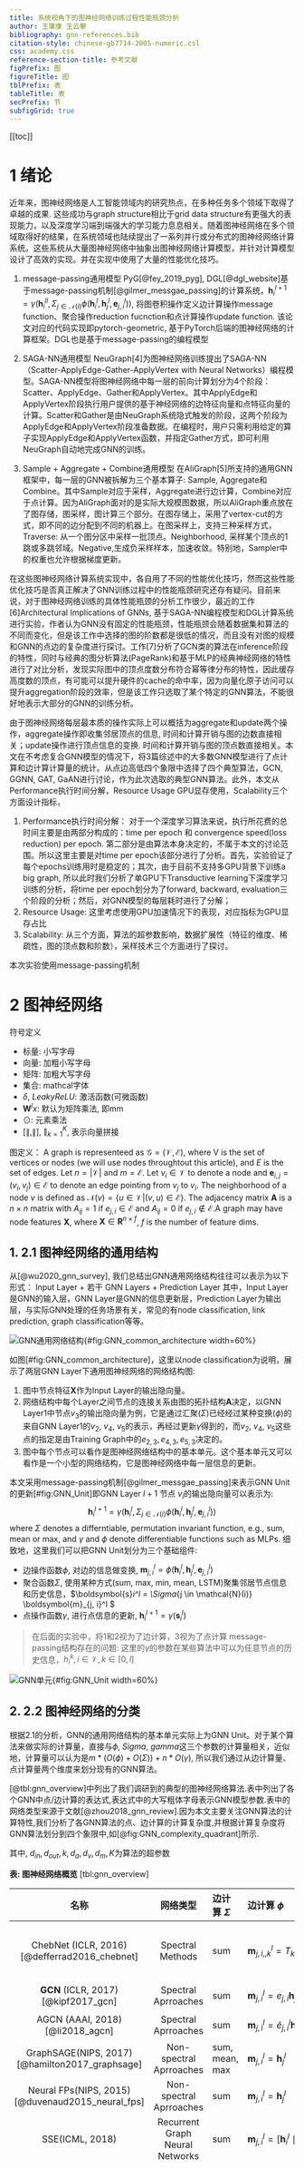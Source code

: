 ```yaml
---
title: 系统视角下的图神经网络训练过程性能瓶颈分析
author: 王肇康 王云攀
bibliography: gnn-references.bib
citation-style: chinese-gb7714-2005-numeric.csl
css: academy.css
reference-section-title: 参考文献
figPrefix: 图
figureTitle: 图
tblPrefix: 表
tableTitle: 表
secPrefix: 节
subfigGrid: true
---
```


[[toc]]

# 1 绪论

近年来，图神经网络是人工智能领域内的研究热点，在多种任务多个领域下取得了卓越的成果. 这些成功与graph structure相比于grid data structure有更强大的表现能力，以及深度学习端到端强大的学习能力息息相关。随着图神经网络在多个领域取得好的结果，在系统领域也陆续提出了一系列并行或分布式的图神经网络计算系统。这些系统从大量图神经网络中抽象出图神经网络计算模型，并针对计算模型设计了高效的实现。并在实现中使用了大量的性能优化技巧。
1. message-passing通用模型
PyG[@fey_2019_pyg], DGL[@dgl_website]基于message-passing机制[@gilmer_messgae_passing]的计算系统，$\boldsymbol{h}_i^{l+1}  = \gamma (\boldsymbol{h}_i^{ll}, \Sigma_{j \in \mathcal{N}(i)} \phi(\boldsymbol{h}_i^l, \boldsymbol{h}_j^l, \boldsymbol{e}_{j, i}^l))$, 将图卷积操作定义边计算操作message function、聚合操作reduction fucnction和点计算操作update function. 该论文对应的代码实现即pytorch-geometric, 基于PyTorch后端的图神经网络的计算框架。DGL也是基于message-passing的编程模型

2. SAGA-NN通用模型
NeuGraph[4]为图神经网络训练提出了SAGA-NN（Scatter-ApplyEdge-Gather-ApplyVertex with Neural Networks）编程模型。SAGA-NN模型将图神经网络中每一层的前向计算划分为4个阶段：Scatter、ApplyEdge、Gather和ApplyVertex。其中ApplyEdge和ApplyVertex阶段执行用户提供的基于神经网络的边特征向量和点特征向量的计算。Scatter和Gather是由NeuGraph系统隐式触发的阶段，这两个阶段为ApplyEdge和ApplyVertex阶段准备数据。在编程时，用户只需利用给定的算子实现ApplyEdge和ApplyVertex函数，并指定Gather方式，即可利用NeuGraph自动地完成GNN的训练。

3. Sample + Aggregate + Combine通用模型
在AliGraph[5]所支持的通用GNN框架中，每一层的GNN被拆解为三个基本算子: Sample, Aggregate和Combine。其中Sample对应于采样，Aggregate进行边计算，Combine对应于点计算。因为AliGraph面对的是实际大规模图数据，所以AliGraph重点放在了图存储，图采样，图计算三个部分。在图存储上，采用了vertex-cut的方式，即不同的边分配到不同的机器上。在图采样上，支持三种采样方式，Traverse: 从一个图分区中采样一批顶点。Neighborhood, 采样某个顶点的1跳或多跳邻域。Negative,生成负采样样本，加速收敛。特别地，Sampler中的权重也允许根据梯度更新。

在这些图神经网络计算系统实现中，各自用了不同的性能优化技巧，然而这些性能优化技巧是否真正解决了GNN训练过程中的性能瓶颈研究还存有疑问。目前来说，对于图神经网络训练的具体性能瓶颈的分析工作很少，最近的工作[6]Architectural Implications of GNNs, 基于SAGA-NN编程模型和DGL计算系统进行实验，作者认为GNN没有固定的性能瓶颈，性能瓶颈会随着数据集和算法的不同而变化，但是该工作中选择的图的阶数都是很低的情况，而且没有对图的规模和GNN的点边的复杂度进行探讨。工作[7]分析了GCN类的算法在inference阶段的特性，同时与经典的图分析算法(PageRank)和基于MLP的经典神经网络的特性进行了对比分析，发现实际图中的顶点度数分布符合幂等律分布的特性，因此缓存高度数的顶点，有可能可以提升硬件的cache的命中率，因为向量化原子访问可以提升aggregation阶段的效率，但是该工作只选取了某个特定的GNN算法，不能很好地表示大部分的GNN的训练分析。

由于图神经网络每层最本质的操作实际上可以概括为aggregate和update两个操作，aggregate操作即收集邻居顶点的信息, 时间和计算开销与图的边数直接相关；update操作进行顶点信息的变换. 时间和计算开销与图的顶点数直接相关。本文在不考虑复合GNN模型的情况下，将3篇综述中的大多数GNN模型进行了点计算和边计算计算量的统计。从点边高低四个象限中选择了四个典型算法，GCN, GGNN, GAT, GaAN进行讨论，作为此次选取的典型GNN算法。此外，本文从Performance执行时间分解，Resource Usage GPU显存使用，Scalability三个方面设计指标，
1. Performance执行时间分解： 对于一个深度学习算法来说，执行所花费的总时间主要是由两部分构成的：time per epoch 和 convergence speed(loss reduction) per epoch. 第二部分是由算法本身决定的，不属于本文的讨论范围。所以这里主要是对time per epoch该部分进行了分析。首先，实验验证了每个epochs训练用时是稳定的；其次，由于目前不支持多GPU背景下训练a big graph, 所以此时我们分析了单GPU下Transductive learning下深度学习训练的分析，将time per epoch划分为了forward, backward, evaluation三个阶段的分析；然后，对GNN模型的每层耗时进行了分解；
2. Resource Usage: 这里考虑使用GPU加速情况下的表现，对应指标为GPU显存占比
3. Scalability: 从三个方面，算法的超参数影响，数据扩展性（特征的维度、稀疏性，图的顶点数和阶数），采样技术三个方面进行了探讨。

本次实验使用message-passing机制


# 2 图神经网络

符号定义
- 标量: 小写字母
- 向量: 加粗小写字母
- 矩阵: 加粗大写字母
- 集合: mathcal字体
- $\delta$, $LeakyReLU$: 激活函数(可微函数)
- $\mathbf{W}^lx$: 默认为矩阵乘法, 即mm
- $\odot$: 元素乘法
- $[\parallel, \parallel]$, $\parallel_{k=1}^K$, 表示向量拼接

图定义：
A graph is representeed as $\mathcal{G}=(\mathcal{V}, \mathcal{E})$, where V is the set of vertices or nodes (we will use nodes throughtout this article), and $E$ is the set of edges. Let $n = |\mathcal{V}|$ and $m = \mathcal{E}$. Let $v_i \in \mathcal{V}$ to denote a node and $\boldsymbol{e}_{i, j} = (v_i, v_j) \in \mathcal{E}$ to denote an edge pointing from $v_j$ to $v_i$. The neighborhood of a node $v$ is defined as $\mathcal{N}(v) = \{u \in \mathcal{V} | (v, u) \in \mathcal{E}\}$. The adjacency matrix $\boldsymbol{A}$ is a $n \times n$ matrix with $A_{ij}=1$ if $e_{j, i} \in \mathcal{E}$ and $A_{ij}=0$ if $e_{j, i} \notin \mathcal{E}$.A graph may have node features $\boldsymbol{X}$, where $\boldsymbol{X} \in \boldsymbol{R}^{n \times f}$, $f$ is the number of feature dims. 

## 1. 2.1 图神经网络的通用结构

从[@wu2020_gnn_survey], 我们总结出GNN通用网络结构往往可以表示为以下形式：
Input Layer + 若干 GNN Layers + Prediction Layer
其中，Input Layer是GNN的输入层，GNN Layer是GNN的信息更新层，Prediction Layer为输出层，与实际GNN处理的任务场景有关，常见的有node classification, link prediction, graph classification等等。

![GNN通用网络结构](figs/illustration/GNN_common_architecture.png){#fig:GNN_common_architecture width=60%}

如图[#fig:GNN_common_architecture]，这里以node classification为说明，展示了两层GNN Layer下通用图神经网络的网络结构图: 
1. 图中节点特征$\boldsymbol{X}$作为Input Layer的输出隐向量。
2. 网络结构中每个Layer之间节点的连接关系由图的拓扑结构$\boldsymbol{A}$决定，以GNN Layer1中节点$v_3$的输出隐向量为例，它是通过汇聚($\Sigma$)已经经过某种变换($\phi$)的来自GNN Layer1的$v_2$, $v_4$, $v_5$的表示，再经过更新$\gamma$得到的，而$v_2$, $v_4$, $v_5$这些点的指定是由Training Graph中的$e_{2, 3}, e_{4, 3}, e_{5, 3}$决定的。
3. 图中每个节点可以看作是图神经网络结构中的基本单元。这个基本单元又可以看作是一个小型的网络结构，它是图神经网络中每一层信息的更新。

本文采用message-passing机制[@gilmer_messgae_passing]来表示GNN Unit的更新[#fig:GNN_Unit]即GNN Layer $l+1$ 节点 $v_i$的输出隐向量可以表示为:
$$\boldsymbol{h}_i^{l+1}  = \gamma (\boldsymbol{h}_i^l, \Sigma_{j \in \mathcal{N}(i)} \phi(\boldsymbol{h}_i^l, \boldsymbol{h}_j^l, \boldsymbol{e}_{j, i}^l))$$
where $\Sigma$ denotes a differntiable, permutation invariant function, e.g., sum, mean or max, and $\gamma$ and $\phi$ denote differentiable functions such as MLPs.
细致地，这里我们可以把GNN Unit划分为三个基础组件:
- 边操作函数$\phi$, 对边的信息做变换, $\boldsymbol{m}_{j, i}^l = \phi(\boldsymbol{h}_i^l, \boldsymbol{h}_j^l, \boldsymbol{e}_{j, i}^l)$
- 聚合函数$\Sigma$, 使用某种方式(sum, max, min, mean, LSTM)聚集邻居节点信息和历史信息，$\boldsymbol{s}_i^l =  \Sigma_{j \in \mathcal{N}(i)} \boldsymbol{m}_{j, i}^l $
- 点操作函数$\gamma$, 进行点信息的更新, $\boldsymbol{h}_i^{l+1}  = \gamma(\boldsymbol{s}_i^l)$

> 在后面的实验中，将1和2视为了边计算，3视为了点计算
> message-passing结构存在的问题:
> 这里的$\gamma$的参数在某些算法中可以为任意节点的历史信息，$h_i^k, i \in \mathcal{V}, k \in [0, l]$

![GNN单元](figs/illustration/GNN_Unit.png){#fig:GNN_Unit width=60%}

## 2. 2.2 图神经网络的分类

根据2.1的分析，GNN的通用网络结构的基本单元实际上为GNN Unit。对于某个算法来做实际的计算量，直接与$\phi$, $Sigma$, $gamma$这三个参数的计算量相关，近似地，计算量可以认为是$m * (O(\phi) + O(\Sigma)) + n * O(\gamma)$, 所以我们通过从边计算量、点计算量两个维度来划分现有的GNN算法。

[@tbl:gnn_overview]中列出了我们调研到的典型的图神经网络算法.表中列出了各个GNN中点/边计算的表达式,表达式中的大写粗体字母表示GNN模型参数.表中的网络类型来源于文献[@zhou2018_gnn_review].因为本文主要关注GNN算法的计算特性,我们分析了各GNN算法的点、边计算的计算复杂度,并根据计算复杂度将GNN算法划分到四个象限中,如[@fig:GNN_complexity_quadrant]所示.

其中, $d_{in}, d_{out}, k, d_a, d_v, d_m, K$为算法的超参数

**表: 图神经网络概览** [tbl:gnn_overview]

|          名称          |            网络类型             | 边计算 $\Sigma$  | 边计算 $\phi$                                                |          边计算复杂度           | 点计算 $\gamma$                                              |                     点计算复杂度                     |
| :--------------------: | :-----------------------------: | :--------------- | :----------------------------------------------------------- | :-----------------------------: | :----------------------------------------------------------- | :--------------------------------------------------: |
|  ChebNet (ICLR, 2016) [@defferrad2016_chebnet]  |        Spectral Methods         | sum              | $\boldsymbol{m}_{j, i, , k}^l = T_k(\widetilde{L} )_{j, i} \boldsymbol{h}_j^l$ |         $O(K * d_{in})$         | $\boldsymbol{h}_i^{l+1} = \sum_{k=0}^K \boldsymbol{W}^{l,k}  \boldsymbol{s}_{i, k}^{l} $ |                $O(d_{in} * d_{out})$                 |
|  **GCN** (ICLR, 2017)[@kipf2017_gcn]  |        Spectral Aprroaches         | sum              | $\boldsymbol{m}_{j, i}^l = e_{j, i} \boldsymbol{h}_j^l$      |           $O(d_{in})$           | $\boldsymbol{h}_i^{l+1} = \boldsymbol{W}^l  \boldsymbol{s}_i^{l}$ |                $O(d_{in} * d_{out})$                 |
|   AGCN (AAAI, 2018)[@li2018_agcn]    |       Spectral Aprroaches        | sum              | $\boldsymbol{m}_{j, i}^l = \tilde{e}_{j, i}^l \boldsymbol{h}_j^l$ |           $O(d_{in})$           | $\boldsymbol{h}_i^{l+1} = \boldsymbol{W}^l  \boldsymbol{s}_i^{l}$ |                $O(d_{in} * d_{out})$                 |
| GraphSAGE(NIPS, 2017)[@hamilton2017_graphsage]  |          Non-spectral Aprroaches           | sum, mean, max   | $\boldsymbol{m}_{j, i}^l =  \boldsymbol{h}_j^l$              |             $O(1)$              | $\boldsymbol{h}_i^{l+1} =   \delta(\boldsymbol{W}^l  [\boldsymbol{s}_i^{l} \parallel \boldsymbol{h}_i^l])$ |                $O(d_{in} * d_{out})$                 |
| Neural FPs(NIPS, 2015)[@duvenaud2015_neural_fps] |      Non-spectral Aprroaches        | sum              | $\boldsymbol{m}_{j, i}^l = \boldsymbol{h}_j^l$               |           $O(d_{in})$           | $\boldsymbol{h}_i^{l+1} = \delta(\boldsymbol{W}^{\boldsymbol{N}_i}  \boldsymbol{s}_i^{l})$ |                $O(d_{in} * d_{out})$                 |
|    SSE(ICML, 2018)     | Recurrent Graph Neural Networks | sum              | $\boldsymbol{m}_{j, i}^l = [\boldsymbol{h}_i^{l} \parallel \boldsymbol{h}_j^l]$ |             $O(1)$              | $\boldsymbol{h}_i^{l+1} = (1 - \alpha)  \boldsymbol{h}_i^l +\alpha    \delta(\boldsymbol{W}^l_1 \delta(\boldsymbol{W}^l_2), \boldsymbol{s}_i^l)$ |                $O(d_{in} * d_{out})$                 |
|  **GGNN**(ICLR, 2015)[@li2015_ggnn]  |   Gated Graph Neural Networks   | sum              | $\boldsymbol{m}_{j, i} = \boldsymbol{W}^l \boldsymbol{h}_j^l$ |      $O(d_{in} * d_{out})$      | $\boldsymbol{z}_i^l = \delta ( \boldsymbol{W}^z \boldsymbol{s}_i^l + \boldsymbol{b}^{sz} + \boldsymbol{U}^z \boldsymbol{h}_i^{l} + \boldsymbol{b}^{hz}) \\ \boldsymbol{r}_i^l = \delta ( \boldsymbol{W}^r \boldsymbol{s}_i^l+ \boldsymbol{b}^{sr} +\boldsymbol{U}^r \boldsymbol{h}_i^{l} + \boldsymbol{b}^{hr}) \\ \boldsymbol{h}_i^{l+1} = tanh ( \boldsymbol{W}^l \boldsymbol{s}_i^l + \boldsymbol{b}^s + \boldsymbol{U} ( \boldsymbol{r}_i^l \odot \boldsymbol{h}_i^{l} + \boldsymbol{b}^h))) \\ \boldsymbol{h}_i^{l+1} = (1 - \boldsymbol{z}_i^l) \odot \boldsymbol{h}_i^l +  \boldsymbol{z}_i^l \odot \boldsymbol{h}_i^{l+1}$ |         $O(max(d_{in}, d_{out}) * d_{out})$          |
|  Tree-LSTM(ACL, 2015) [@zhang2018_tree_lstm] |           Graph LSTM            | sum              | $\boldsymbol{m}_{j, i}^l = \boldsymbol{h}_j^l$               |             $O(1)$              | $h_i^{l+1} = LSTM(\boldsymbol{s}_i^l, \boldsymbol{h}_i^{l})$ |                $O(d_{in} * d_{out})$                 |
|  **GAT**(ICLR, 2017)[@huang2018_gat]   |    Graph Attention Networks     | sum, mean        | $\alpha_{j, i}^k = \frac {\exp(LeakyReLU(\boldsymbol{a}^T [ \boldsymbol{W}^{l,k}  \boldsymbol{h}_j^l \parallel \boldsymbol{W}^{l,k}  \boldsymbol{h}_j^l] ))} {\sum_{k \in \mathcal{N}(i)}\exp(LeakyReLU(\boldsymbol{a}^T [ \boldsymbol{W}^{l,k}  \boldsymbol{h}_j^l \parallel \boldsymbol{W}^{l,k}  \boldsymbol{h}_k^l] ))} \\  \boldsymbol{m}_{j, i}^l = \parallel_{k=1}^K \delta(\alpha_{j, i}^k \boldsymbol{W}^{l,k} \boldsymbol{h}_j^{l})$ |    $O(K * d_{in} * d_{out})$    | $\boldsymbol{h}_i^{l+1} = \boldsymbol{s}_i^l$                |                        $O(1)$                        |
|  **GaAN**(UAI, 2018)[@zhang2018_gaan]   |    Graph Attention Networks     | sum + max + mean | $\alpha_{j, i}^k = \frac {\exp(\boldsymbol{a}^T [ \boldsymbol{W}^{l, k}_a \boldsymbol{h}_j^l \parallel \boldsymbol{W}^{l,k}_a \boldsymbol{h}_i^l] )} {\sum_{k \in \mathcal{N}(j)}\exp(\boldsymbol{a}^T [ \boldsymbol{W}^{l,k}_a \boldsymbol{h}_j^l \parallel \boldsymbol{W}^{l,k}_{a}  \boldsymbol{h}_k^l] )} \\  \boldsymbol{m}_{j, i, 1}^l = \parallel_{k=1}^K \delta(\alpha_{j, i}^k \boldsymbol{W}^{l,k}_v \boldsymbol{h}_j^{l}) \\ \boldsymbol{m}_{j, i, 2}^l = \boldsymbol{W}^l_m \boldsymbol{h}_j^{l} \\ \boldsymbol{m}_{j, i, 3}^l = \boldsymbol{h}_j^l$ | $O(max(d_a, d_m) * K * d_{in})$ | $\boldsymbol{g}_i = \boldsymbol{W}^l_g  [\boldsymbol{h}_i^{l} \parallel \boldsymbol{s}_{i, 2}^l \parallel \boldsymbol{s}_{i, 3}^l]  \\ \boldsymbol{h}_i^{l+1} = \boldsymbol{W}^l_o [\boldsymbol{h}_i^l \parallel (\boldsymbol{g}_{i} \odot \boldsymbol{s}_{i, 3}^l) ]$ | $O(max(d_{in} + K * d_v, 2 * d_{in} + d_m) d_{out})$ |


计算复杂度中的算法：GMM, Tree-LSTM-Nary, Tree-LSTM-Child, HGNN, single parameter
> todo: 检查文件以及重新绘制

![GNN的计算复杂度象限图](figs/illustration/GNN_complexity_quadrant.jpg)

**图: GNN的计算复杂度象限图** [@fig:GNN_complexity_quadrant]

## 3. 2.3 典型图神经网络

### 3.1. GCN
提出了Spectral Graph Convolutions的一阶近似方法，将复杂度降到了与图边数的线性的数量级，并且能够学习局部图形结构和节点特征，沟通了Spectral-based方法和Spatial-based方法。
The propagation rule of GCN at layer l+1 is defined as follows:
$$\boldsymbol{h}_i^{l + 1} = \delta (\boldsymbol{W}^l sum_{j \in \mathcal{N}(i)} (e_{j, i}\boldsymbol{h}_j^{l}))$$

参数：
$d_{in}$是layer $l$的输入维度
$d_{out}$是layer $l$的输出维度

权重：
$W$

### 3.2. GGNN
在图神经网络的前期工作GNN上，首次提出采用了a gated recurrent unit(GRU)作为循环函数，将循环次数减少到了固定步骤数，不再需要约束参数以保证收敛
GNN Layer $l$ node $v_i$的更新公式为:
$$\boldsymbol{s}_i^{l} = sum_{j \in \mathcal{N}(i)} (\boldsymbol{h}_j^{l}) \\ \boldsymbol{z}_i^l = \delta ( \boldsymbol{W}^z \boldsymbol{s}_i^l + \boldsymbol{b}^{sz} + \boldsymbol{U}^z \boldsymbol{h}_i^{l} + \boldsymbol{b}^{hz}) \\ \boldsymbol{r}_i^l = \delta ( \boldsymbol{W}^r \boldsymbol{s}_i^l+ \boldsymbol{b}^{sr} +\boldsymbol{U}^r \boldsymbol{h}_i^{l} + \boldsymbol{b}^{hr}) \\ \boldsymbol{h}_i^{l+1} = tanh ( \boldsymbol{W}^l \boldsymbol{s}_i^l + \boldsymbol{b}^s + \boldsymbol{U} ( \boldsymbol{r}_i^l \odot \boldsymbol{h}_i^{l} + \boldsymbol{b}^h))) \\ \boldsymbol{h}_i^{l+1} = (1 - \boldsymbol{z}_i^l) \odot \boldsymbol{h}_i^l +  \boldsymbol{z}_i^l \odot \boldsymbol{h}_i^{l+1}$$

参数：
$d_{in}$是layer $l$的输入维度
$d_{out}$是layer $l$的输出维度

权重：
$\boldsymbol{W}^z, \boldsymbol{W}^r, \boldsymbol{W}^l \in $

注意：
> GGNN是所有层共享同一参数，其他模型GCN,GAT,GaAN的参数每层都是不一样的

### 3.3. GAT
采用了Attention机制来了解两个连接节点的相对权重，并且使用了multi-head机制来增加模型的表现能力
GNN Layer $l$ node $v_i$的更新公式为:
$$\boldsymbol{h}_i^{l + 1} = \parallel_{k=1}^K \delta(sum_{j \in \mathcal{N}(i)} \alpha_{j, i}^k \boldsymbol{W}^{l,k} \boldsymbol{h}_j^{l}) \\
or \quad \boldsymbol{h}_i^{l + 1} = \delta(\frac{1}{K} sum_{j \in \mathcal{N}(i)} \alpha_{j, i}^k \boldsymbol{W}^{l,k} \boldsymbol{h}_j^{l}) \\
\alpha_{j, i}^k = \frac {\exp(LeakyReLU(a^T [ \boldsymbol{W}^{l,k} \boldsymbol{h}_j^l \parallel \boldsymbol{W}^{l,k} \boldsymbol{h}_j^l] ))} {\sum_{k \in \mathcal{N}(i)}\exp(LeakyReLU(a^T [ \boldsymbol{W}^{l,k} \boldsymbol{h}_j^l \parallel \boldsymbol{W}^{l,k} \boldsymbol{h}_k^l] ))}$$

参数：
$d_{in}$是layer $l$的输入维度
$d_{out}$是layer $l$的输出维度
$K$是多头机制的heads数

权重:
$\bold{W}^l \in \mathbb{R}^{d_{out} \times d_{in}}, \boldsymbol{a} \in \mathbb{R}^{2 * d_{out}}$


### 3.4. GaAN
在传统的mulit-head机制上，引入了a convolutional subnetwork来控制每个Attention head的重要性
GNN Layer $l$ node $v_i$的更新公式为:

$$ \boldsymbol{h}_i^{l+1} = \boldsymbol{W}^l_o [\boldsymbol{h}_i^l \parallel (\boldsymbol{g}_{i} \odot sum_{j \in \mathcal{N}(i)}  (\parallel_{k=1}^K \delta(\alpha_{j, i}^k \boldsymbol{W}^{l,k}_v \boldsymbol{h}_j^{l}) ) ] \\ \boldsymbol{g}_i = \boldsymbol{W}^l_g  [\boldsymbol{h}_i^{l} \parallel max_{j \in \mathcal{N}(i)} (\boldsymbol{W}^l_m \boldsymbol{h}_j^{l})  \parallel mean_{j \in \mathcal{N(i)}} \boldsymbol{h}_j^l] 
\\ \alpha_{j, i}^k = \frac {\exp(\boldsymbol{a}^T [ \boldsymbol{W}^{l,k}_a \boldsymbol{h}_j^l \parallel \boldsymbol{W}^{l,k}_a \boldsymbol{h}_i^l] )} {\sum_{k \in \mathcal{N}(j)}\exp(\boldsymbol{a}^T [ \boldsymbol{W}^{l,k}_a \boldsymbol{h}_j^l \parallel \boldsymbol{W}^{l,k}_{a}  \boldsymbol{h}_k^l] )}$$

参数：
$d_{in}$是layer $l$的输入维度
$d_{out}$是layer $l$的输出维度
$k$是多头机制的heads数

权重:
$\bold{W}^l_o \in \mathbb{R}^{d_{out} \times (d_{in} + k d_v)}, \boldsymbol{a} \in \mathbb{R}^{2 * d_a}$

## 4. 2.4 采样技术

在实际训练中，当遇到特别大的图时，使用整张图参与训练，内存就成为最大的限制，这是低效而且不可行的。所以，采样技术也纳入为了模型的一部分。

在本次实验中，考虑采样技术作为一个训练的可插拔的部件


# 3 实验设计

## 1. 3.1 实验环境

NVIDIA Tesla T4 15079MiB X 1
Linux gpu1 3.10.0-957.el7.x86_64 #1 SMP Thu Nov 8 23:39:32 UTC 2018 x86_64 x86_64 x86_64 GNU/Linux
Python 3.7.7, PyTorch 1.5.0, Pytorch Geometric 1.5.0

## 2. 3.2 实验数据集

**表: 实验数据集概览** {#tbl:dataset_overview}

|                       数据集                        |  点数   |  边数   | 平均度数 | 输入特征向量维度 | 特征稀疏度 | 类别数 | 图类型 |
| :-------------------------------------------------: | :-----: | :-----: | :------: | :--------------: | :--------: | :----: | :----: |
| pubmed (pub) [@yang2016_revisiting_semisupervised]  | 19,717  | 44,324  |   4.5    |       500        |    0.90    |   3    | 有向图 |
|   amazon-photo (amp) [@shchur2018_pitfall_of_gnn]   |  7,650  | 119,081 |   31.1   |       745        |    0.65    |   8    | 有向图 |
| amazon-computers (amc) [@shchur2018_pitfall_of_gnn] | 13,752  | 245,861 |   35.8   |       767        |    0.65    |   10   | 有向图 |
| coauthor-physics (cph) [@shchur2018_pitfall_of_gnn] | 34,493  | 247,962 |   14.4   |       8415       |   0.996    |   5    | 有向图 |
|         flickr (fli) [@zeng2020_graphsaint]         | 89,250  | 899,756 |   10.1   |       500        |    0.54    |   7    | 无向图 |
|        com-amazon (cam) [@yang2012_defining]        | 334,863 | 925,872 |   2.8    |        32        |    0.0     |   10   | 无向图 |

实验中为了测量图的关键拓扑特征(例如平均度数)对性能的影响情况, 我们也利用R-MAT生成器[@rmat-generator]生成随机图.
如果不额外说明, 随机图顶点的特征向量为随机生成的32维稠密向量, 将顶点随机分到10个类别中, 75%的顶点参与训练.

注:
> 1. 有向图: 平均度数 = 2 * 边数 / 点数 (实际过程中，有向图PyG会预处理为无向图)
> 2. 无向图: 平均度数 = 边数 / 点数
> 3. 单个节点特征稀疏度=1 - 非零数/特征维度， 特征稀疏度为所有节点特征稀疏度的平均值

## 3. 3.3 图神经网络算法选择与实现

### 3.1. 3.3.1 学习任务

常见的Learning Task可分为[@wu2020_gnn_survey]:
- Node Level: node regression and node classification
- Edge Level: edge classification and link prediction
- Graph Level: graph classification

我们选择了node classificaton，因为其在实际应用中使用广泛、公开数据集充足。

单标签数据集: `F.nll_loss` (F表示pytorch的functions)

### 3.2. 3.3.2 学习类型

学习类型可以分为两种：
1. transductive learning: 在训练、验证和测试三个阶段均使用一张图
2. inductive learning: 在训练阶段，只能看到部分图，在验证和测试阶段，针对原图中没有的顶点进行预测

在实验1,2,3分析中，我们采用transductive learning, 对整个epoch分析 
在实验4中，我们采用inductive learning, 对train阶段分析

> 为什么用两种setting? 为什么分析阶段不同？
> 初衷：在transductive learning中，train, eval往往为一个epoch的两个过程, 所以纳入eval分析; 在inductive learning中, eval阶段采用的技巧不一样所以不纳入选择

### 3.3. 3.3.3 算法实现

我们根据算法的点边计算复杂度选择了GCN, GGNN, GAT, GaAN四个代表性算法

**算法实现细节**
1. 网络结构:
> Input Layer + 2 * GNN Lyaer + Prediction Layer 
> 实际上, GCN, GAT, GaAN论文中的网络结构即为2, 为了保持统一， GGNN也设置为2

2. Layer的实现
> - 对于GCN, GAT, GaAN算法采用PyG自带的, GaAN基于PyG框架下手动实现（已保证正确性)
> - 对于GCN, GAT算法，PyG实现中，将点计算$\gamma$放在了$\phi$和$\Sigma$之前
> - 对于GGNN算法，由于该算法GNN Layer更新公式要求$d_{in}=d_{out}, f <= d_{in}$, 所以，在输入前和输出后做了MLP转换。


**超参数设计**[#config_exp]
1. weight_decay=0.005, lr=0.01, Adam优化器
2. hidden_dims=64, Heads = 8, GAT算法: $d_{head}=8$; GaAN算法: $d_a = d_v = 8$, $d_m = 64$.

### 3.4. 3.3.4 采样实现

这里使用了PyG集成的采样方法的工具包
[torch_geometric.data](https://pytorch-geometric.readthedocs.io/en/latest/modules/data.html) 中的Loader进行集成采样算法

**1. `NeighborSampler()` [@hamilton2017_graphsage]**

GraphSAGE: Neighborhood Sampling, 每层的图的规模不一样
参数: 
- S1=25(GNN Layer1), S2=10(GNN Layer0)
- batch_size=512, 来源：论文中使用的batch_size数目

其他特殊处理：
- 对于GCN算法，预处理出整个Training Graph的边的权重，然后对于每层sampling出的结果，取权重的index;  
- PyG的Message Passing机制支持指定源点和终点的列表, 即对于GraphSAGE算法，Layer0采样节点列表为$\mathcal{X}_0$, Layer1采样节点列表为$\mathcal{X}_1$, $|\mathcal{X}_0| > |\mathcal{X}_1|$, $\mathcal{X}_0, \mathcal{X}_1$可以进行指定

**2. `ClusterData(), ClusterLoader()` [@chiang2019_cluster_gcn]**
ClusterGCN: Edge Sampling, 每层的图结构固定
参数: total_partitions=1500,  batch_partitions=20, 来源：论文中使用的数据

特别说明：
对于GCN算法，对于ClusterGCN采用出的子图，使用PyG的GCNConv提供的`gcn_norm`生成了边的权重

**3. 训练方式**
每个epoch定义为所有的图数据利用一次, 即遍历一遍train_loader的数据
每个epoch的batch数
1. GraphSAGE:  = floor(#Training_nodes / batch_size) = len(Neighborhoo)
2. ClusterGCN = floor(total_partitions / batch_partitions)

## 4. 3.4 数据处理方法

对于3.2中{#tbl:dataset_overview}中的数据集:
1. 所有数据集处理同原论文
> 注：有向图统一预处理为了无向图
2. 使用了`torch_geometric.transforms.NormalizeFeatures`预处理了特征
> 注: row-normalizes node features to sum-up to one.

## 5. 3.5 实验方案概览

- 实验 1：第2.2节中的计算复杂度分析是否与实际表现相符合？
  - epochs耗时稳定性分析: 去除异常epochs的必要性
  - 各算法点边计算耗时随参数的变化：
- 实验 2: 训练耗时分解
  - 点边计算耗时比例
  - 点边计算耗时占比随度数的变化
  - 边计算耗时分解
  - 热点算子分析
- 实验 3：GPU内存使用分析
  - 随Input Feature Dimension的变化
  - 随顶点数的变化
  - 随阶数的变化
- 实验 4：采样技术
  - 随batch_size的变化
    - graph_info
      > 度数图：散点图
  - 耗时占比的变化
  - 峰值内存的变化


**GPU内存分析中Peak Memory, Expansion Ratio如何获取？**
1. 代码执行流程：
  - 非采样算法背景下: 
   准备data和model到GPU上 -> 执行多轮epoch(每轮epoch包括train, eval两个阶段)
  - 采样算法背景下：
  准备DataLoader(GPU)和model(GPU), Data -> 执行多伦epoch(每轮epoch执行多个batch, batch数量由DataLoader决定) 

2. GPU内存测量
- 非采样算法背景下
  - 使用torch.cuda.memory_stats(), 主要关注了allocated_bytes.all.current, allocated_bytes.all.peak两个指标
  - 在代码执行过程中，取了dataload, warmup, forward_start, layer0, layer1, forward_end, backward_end, eval_end多个阶段进行记录GPU内存信息
  > peak memory = 各个stages的peak memory的最大值
  > expansion ratio = peak memory / dataload的allocated_bytes_all_current值
- 采样算法的背景下
  - 使用torch.cuda.memory_stats(), 主要关注了allocated_bytes.all.current, allocated_bytes.all.peak两个指标
  - 在代码执行过程中，标记了model load, warmup, batch_start, layer0, laye1, dataload, forward_end, backward_end多个阶段
  > peak memory = 各个stages的peak memory的最大值
  > expansion ratio = peak memory / dataload的allocated_bytes_all_current值

> 统计每个stages的allocated_bytes.all.peak, 已使用torch.cuda.reset_max_memory_allocated(device)释放内存


# 4 实验结果与分析

## 1. 4.1 实验1：超参数对训练耗时的影响分析

本实验的目标是通过观察GNN的超参数(例如$d_{in}$、$d_{out}$、$K$等)对训练耗时、显存使用的影响, 验证[@tbl:gnn_overview]中复杂度分析的准确性.

[@fig:exp_absolute_training_time]中比较了各GNN每个epoch的训练耗时,其排名为GaAN >> GAT > GGNN > GCN. 其耗时排名与复杂度分析相符. 因为图中边的数量一般远超点的数量, 因此边计算复杂度更高的GAT算法比点计算复杂度高的算法GGNN更耗时. [@fig:exp_absolute_training_time] 同时表明个别epoch的训练耗时异常地高, 其主要是由profiling overhead和python解释器的GC停顿造成.该现象证实了去处异常epoch的必要性.


![pubmed](./figs/experiments/exp_absolute_training_time_comparison_pubmed.png)

(a) pubmed

![amazon-photo](./figs/experiments/exp_absolute_training_time_comparison_amazon-photo.png)

(b) amazon-photo

![amazon-computers](./figs/experiments/exp_absolute_training_time_comparison_amazon-computers.png)

(c) amazon-computers

![coauthor-physics](./figs/experiments/exp_absolute_training_time_comparison_coauthor-physics.png)

(d) coauthor-physics

![flickr](./figs/experiments/exp_absolute_training_time_comparison_flickr.png)

(e) flickr

![com-amazon](./figs/experiments/exp_absolute_training_time_comparison_com-amazon.png)

(f) com-amazon

**图: 训练耗时的影响 [@fig:exp_absolute_training_time].**

根据[@tbl:gnn_overview]中的复杂度分析, 各GNN的点、边计算复杂度与各算法超参数(例如$d_{dim}$、$K$等)呈线性关系.
为了验证该线性关系, 我们测量了各GNN的训练时间随超参数的变化情况.

GCN和GGNN的计算复杂度受隐向量维度$d_{dim}$影响.
$d_{dim}$同时影响Layer0的输出隐向量维度和Layer1的输入隐向量维度（即$d_{dim}=d^0_{out}=d^1_{in})$.
[@fig:exp_hyperparameter_on_vertex_edge_phase_time_gcn]和[@fig:exp_hyperparameter_on_vertex_edge_phase_time_ggnn]展示了GCN和GGNN训练耗时受$d_{dim}$的影响情况.
随着$d_{dim}$的增加,训练耗时呈线性增长.


GAT采用了多头机制,其计算复杂度受输入隐向量维度$d_{in}$, 每个头的隐向量维度$h_{head}$和头数$K$的影响.
每一层的输出隐向量维度$d_{out}=K d_{head}$.
因为在GAT结构中$d^1_{in}=d^0_{out}$, 调整$d_{head}$和$K$即相当于调整了Layer1的$d^1_{in}$.
[@fig:exp_hyperparameter_on_vertex_edge_phase_time_gat]展示了GAT训练耗时受超参数$d_{head}$和$K$的影响.
GAT训练耗时随$d_{head}$和$K$呈线性增长.

GaAN同样采用多头机制,其计算复杂度受$d_{in}$、$d_v$、$d_a$和头数$K$的影响.
[@fig:exp_hyperparameter_on_vertex_edge_phase_time_gat]展示了GaAN训练耗时受超参数的影响.
实验验证了[@tbl:gnn_overview]中给出的复杂度分析结果,各GNN算法的训练耗时随着超参数的增加呈线性增长.
当隐向量维度$d_{in}$过低时, 涉及隐向量的计算占总计算时间比例很低, 导致其总训练耗时变化不明显.
当隐向量维度足够大时, 总训练时间随$d_{in}$呈线性增长.


![GCN](figs/experiments/exp_hyperparameter_on_vertex_edge_phase_time_gcn.png)

(a) GCN [#fig:exp_hyperparameter_on_vertex_edge_phase_time_gcn]

![GGNN](figs/experiments/exp_hyperparameter_on_vertex_edge_phase_time_ggnn.png)

(b) GGNN [#fig:exp_hyperparameter_on_vertex_edge_phase_time_ggnn]

![GAT](figs/experiments/exp_hyperparameter_on_vertex_edge_phase_time_gat.png)

(c) GAT [#fig:exp_hyperparameter_on_vertex_edge_phase_time_gat]

![GaAN](figs/experiments/exp_hyperparameter_on_vertex_edge_phase_time_gaan.png)

(d) GaAN [#fig:exp_hyperparameter_on_vertex_edge_phase_time_gaan]

**图: 超参数对GNN中点/边计算耗时的影响** [#fig:exp_hyperparameter_on_vertex_edge_phase_time]



[@fig:exp_hyperparameter_on_memory_usage]同时展示了各GNN对GPU显存的使用情况随算法超参数的变化情况.
随着超参数的增加,GNN的显存使用也线性增长.


![GCN](figs/experiments/exp_hyperparameter_on_memory_usage_gcn.png)

(a) GCN

![GGNN](figs/experiments/exp_hyperparameter_on_memory_usage_ggnn.png)

(b) GGNN

![GAT](figs/experiments/exp_hyperparameter_on_memory_usage_gat.png)

(c) GAT

![GaAN](figs/experiments/exp_hyperparameter_on_memory_usage_gaan.png)

(d) GaAN

**图: 超参数对训练阶段显存使用的影响(不含数据集本身).** [#fig:exp_hyperparameter_on_memory_usage]

实验验证了[@tbl:gnn_overview]中复杂度分析的有效性. *GNN的训练耗时与显存使用均与超参数呈线性关系*. 这允许算法工程师使用更大的超参数来提升GNN的复杂度,而不用担心训练耗时和显存使用呈现爆炸性增长.

## 2. 4.2 实验2: 训练耗时分解

本实验的目标是通过对训练耗时的分解, 发掘GNN训练中的计算性能瓶颈.

**点/边计算耗时比例分析**: 对于点计算和边计算, [@fig:exp_vertex_edge_cal_proportion]展示了各算法不同GNN层点/边计算耗时占总训练耗时的比例情况(含forward, backward和evaluation阶段). GCN算法在大多数数据集上边计算耗时占据主导. 只有`cph`数据集是特例, 因为该数据集输入特征向量维度非常高, 导致Layer0的点计算耗时额外的高. GGNN因为其点计算复杂度高, 使其点计算耗时占比明显高于其他算法, 但在大多数数据集上依然是边计算占据主要的计算耗时. 只有在`pub`和`cam`数据集上,边计算开销和点计算开销接近,因为两个数据集平均度数较低 (仅为4.5和2.8). 对于GAT和GaAN算法, 因为其边计算复杂度高, 其边计算耗时占绝对主导. 综上, *边计算是GNN训练的主要耗时因素*, 尤其是在边计算较为复杂的情况下.

<div>

![GCN](./figs/experiments/exp_layer_time_proportion_gcn.png)<br>(a) GCN

![GGNN](./figs/experiments/exp_layer_time_proportion_ggnn.png)<br>(b) GGNN

![GAT](figs/experiments/exp_layer_time_proportion_gat.png)<br>(c) GAT

![GaAN](figs/experiments/exp_layer_time_proportion_gaan.png)<br>(d) GaAN

**图: 点/边计算耗时占比.** [#fig:exp_vertex_edge_cal_proportion]

</div>

实验也表明 *数据集的平均度数影响点/边计算的耗时比例*. 我们固定图的顶点数为50k, 利用R-MAT生成器生成平均度数在10到100之间的随机图. 我们测量了各GNN中点/边计算的耗时比例随图平均度数的变化情况, 如[@fig:exp_avg_degree_vertex_edge_cal_time]所示. 边计算的耗时随着平均度数的增加呈线性增长, *边计算耗时在绝大部分情况下主导了整个计算耗时*, 只有在点计算复杂度非常高且平均度数非常低的情况下点计算耗时才能赶超边计算耗时. 因此, *GNN训练优化的重点应该是提升边计算的效率*.

<div>

![GCN](figs/experiments/exp_avg_degree_on_vertex_edge_cal_time_gcn.png)<br>(a) GCN

![GGNN](figs/experiments/exp_avg_degree_on_vertex_edge_cal_time_ggnn.png)<br>(b) GGNN

![GAT](figs/experiments/exp_avg_degree_on_vertex_edge_cal_time_gat.png)<br>(c) GAT

![GaAN](figs/experiments/exp_avg_degree_on_vertex_edge_cal_time_gaan.png)<br>(d) GaAN

**图: 平均顶点度数对点/边计算耗时比例的影响.** [#fig:exp_avg_degree_vertex_edge_cal_time]
</div>

**边计算耗时分解分析**: 边计算阶段可以进一步分解为collect, message, aggregate和update四个步骤, 如图[@fig:steps_in_edge_calculation]所示. 图中展示的是第$l$层GNN的边计算过程. edge index是一个保存由图的边集的规模为M*2的矩阵, 其中M是图的边数, 该矩阵的两列分别保存每条边的源顶点和目标顶点. edge index在整个计算过程中保持不变. 其中collect步骤用于准备边计算所需要的数据结构. 该步骤将输入GNN层的顶点隐向量$\boldsymbol{h}_i^l (1 \leq i \leq N)$根据edge index拷贝到各边的两层, 构成输入边计算函数$\phi$的输入参数张量(包含$\boldsymbol{h}_i^l$,$\boldsymbol{h}_j^l$和$\boldsymbol{e}_{j, i}^l$). 此步骤没有计算,只涉及数据访问. message步骤调用用户给出的函数$\phi$完成边计算过程, 并得到每条边的消息向量$\boldsymbol{m}_{j, i}^l (\boldsymbol{e}_{j, i}^l \in E(G))$. aggregate步骤根据每条边的目标顶点, 将目标顶点相同的消息向量通过聚合算子$\Sigma$聚合在一起, 得到每个顶点聚合向量$\boldsymbol{a}_i^l (1 \leq i \leq N)$. 最后的update步骤是可选的, 其可以对聚合后的向量进行额外的修正处理(例如在GCN增加bias).经过update处理后的聚合向量$a_i^l$将被输入到点计算函数$\gamma$中作为输入参数.

![fig:steps_in_edge_calculation](figs/illustration/steps_in_edge_calculation.png)

**图: 边计算的步骤分解.** [#fig:steps_in_edge_calculation]

我们对各GNN算法在不同数据集上的边计算过程进行了执行时间分解, 结果如图[fig:exp_edge_cal_decomposition](#fig:exp_edge_cal_decomposition)所示.各GNN的边计算耗时分解比较稳定, 与数据集关联性不强. collect步骤虽然只进行了数据准备, 但其在所有的GNN中均占据了不少的执行时间. 对于message步骤, 在边计算复杂度高的GNN (GAT和GaAN)中其,占据了绝对主导; 在GCN中虽然其边计算只有简单的数乘操作, 但其耗时依然有20%以上; 在GGNN中, 因为其边计算函数$\boldsymbol{m}_{j,i}^l=\boldsymbol{W}^l\boldsymbol{h}_{j}^l$只与源顶点有关, 所以在PyG的实现中将$\boldsymbol{W}^l\boldsymbol{h}_j^l$的计算移动到边计算开始之前预先进行 (因为这部分计算只与顶点相关, 因此我们将该计算计入点计算阶段), 计算出的结果被缓存下来, 在进行message步骤时直接读取, 因而GGNN的message步骤耗时为0. 对于aggregate步骤, 在边计算复杂度低的GNN (GCN和GGNN)中其占据了至少35%的耗时, 而在边计算复杂度高的GNN (GAT和GaAN), 其耗时与collect步骤接近, 均远低于message步骤. 实验表明*对于边计算复杂度高的算法, 其message步骤是其性能的瓶颈, 应重点优化*; 而**对于边计算复杂度低的算法, 优化collect和aggregate步骤能显著降低训练耗时*.

<div class="subfigure">

![GCN](figs/experiments/exp_edge_calc_decomposition_gcn.png)<br>(a) GCN

![GGNN](figs/experiments/exp_edge_calc_decomposition_ggnn.png)<br>(b) GGNN

![GAT](figs/experiments/exp_edge_calc_decomposition_gat.png)<br>(c) GAT

![GaAN](figs/experiments/exp_edge_calc_decomposition_gaan.png)<br>(d) GaAN

<a name="fig:exp_edge_cal_decomposition"> **图: 边计算耗时分解 (包含Layer0和Layer1).** </a>

</div>

**热点算子分析**: 点/边计算的各种函数$\phi, \Sigma,\gamma$由一系列基本算子构成, 基本算子被映射到GPU上的具体基本算子(例如矩阵乘法mm, 按元素数乘elementwise_kernel和张量按index选择index_select). 图[@fig:exp_top_basic_ops](#fig:exp_top_basic_ops)展示了各GNN中耗时比例最高的5个算子, 图例中算子顺序由平均耗时占比确定.

<div class="subfigure">

![GCN](figs/experiments/exp_top_basic_ops_gcn.png)<br>(a) GCN

![GGNN](figs/experiments/exp_top_basic_ops_ggnn.png)<br>(b) GGNN

![GAT](figs/experiments/exp_top_basic_ops_gat.png)<br>(c) GAT

![GaAN](figs/experiments/exp_top_basic_ops_gaan.png)<br>(d) GaAN

<a name="fig:exp_top_basic_ops"> **图: 基本算子的耗时比例 (含forward, backward和evaluation阶段)** </a>

</div>

各算法的高耗时算子分析如下:

- GCN中矩阵乘法算子mm主要用于点计算中$\gamma$,  该算子在cph数据集上尤其耗时, 因为cph输入的顶点特征向量维度非常高, 使得Layer0的点计算中矩阵乘法的计算量很高. mul是边计算函数$\phi$中的数乘操作. scatter_add和gather均用于实现边计算中的聚合步骤$\Sigma$, 其中前者用于forward阶段后者用于backward阶段. index_select算子用于边计算中的collect步骤. 对于GCN算法来说, 边计算相关算子占据了主要的耗时, 各算子之间耗时比较平均, 没有特别突出的性能瓶颈.
- GGNN中最耗时的也是矩阵乘法mm算子, 主要用于点计算函数$\gamma$. scatter_add, index_select和gather算子用于边计算. 而thnn_fused_gru_cell用于GRU的backward计算中. GGNN因为点计算复杂度的提升, mm算子的耗时时间明显提高.
- GAT中最耗时的4个算子均与边计算相关. mul,_index_put_impl和sum用于实现边计算函数$\phi$. index_select算子用于边计算中的collect阶段. mm算子用于点计算函数$\gamma$.
- GaAN中最耗时的矩阵乘法算子mm同时用于边计算和点计算, 其中边计算占主导. mul和cat用于边计算中的$\phi$函数.

从共性来说, **GNN计算的主要耗时还是在矩阵乘法mm, 按元素数乘mul等算子**, 因此非常适合用GPU进行计算.  边计算中的aggregate步骤虽然计算较为简单, 但因为涉及数据同步和非规整计算(不同顶点的度数差距很大), 其相关算子scatter_add和gather的依然占据了一定的耗时. 边计算中的collect步骤虽然没有任何的计算, 但是其相关算子index_select依然占据了10%左右的耗时. **aggregate步骤和collect步骤是所有GNN训练的计算性能瓶颈之一**, 优化相应的算子将能提升所有GNN的训练效率.

性能瓶颈总结:

- **GNN训练性能瓶颈受数据集的平均度数影响**. 因为绝大部分现实世界中的图的平均度数在10度以上[@network-repository], GNN训练中的性能瓶颈将集中在边计算部分.
- **根据边计算函数$\phi$的计算复杂度不同, GNN的在边计算中的性能瓶颈不同**:
  - 如果$\phi$的计算复杂度较高, 性能瓶颈集中在实现$\phi$所用的基本算子. 优化相应基本算子的实现将能提升这类GNN的训练性能. 以GAT为例, GAT中最耗时的算子_index_put_impl主要用于$\phi$中softmax计算(\alpha^k_{ij})的backward阶段, 该算子只涉及数据移动. 优化的softmax在GPU上的实现能够显著降低GAT的训练耗时.
  - 如果$\phi$的计算复杂度较低, 其边计算中的collect和aggregate步骤是计算性能瓶颈. collect步骤只涉及大量的数据移动. 而aggregate步骤计算较为简单(例如求和/平均/最大值等), 但因为涉及数据同步和不规整计算, 其耗时依然显著. 优化这两个步骤在GPU上的实现将能提升这类GNN的训练性能.

## 3. 4.3 实验3: GPU内存使用分析

目前PyG在利用GPU训练GNN的过程中所有数据(含数据集和中间计算结果)均保存在GPU的内存中. 相比系统的主存, GPU上内存容量非常有限. *GPU内存容量是限制能够训练的数据集规模的决定因素*. GaAN在训练`cph`数据集的过程中,因为内存溢出导致无法完成训练.

图[@fig:exp_memory_usage_stage_amp](#fig:exp_memory_usage_stage_amp)展示了各个GNN在cam数据集上训练时各个阶段的峰值内存使用的情况, 其他的数据集上情况类似. *GNN训练中的内存使用在forward阶段和backward阶段达到峰值*, 因为在forward阶段会生成大量临时计算结果, 并对其中关键的中间计算结果进行缓存, 缓存的中间结果将用于backward阶段的梯度计算. 图[@fig:ggnn_vertex_func_computation_graph](#fig:ggnn_vertex_func_computation_graph)展示了GGNN的点计算函数$\gamma$的计算图, 可见GGNN点计算中会涉及大量的算子并产生大量的中间计算结果, 关键计算结果还会被缓存, 加剧了内存使用. 在loss阶段的峰值内存使用中大部分来自缓存的中间计算结果. 随着backward阶段的结束, 中间计算结果的内存被释放. 在evaluation阶段, 因为不需要缓存用于梯度计算的中间结果, 峰值内存使用大幅下降.

<img src="figs/experiments/exp_memory_usage_stage_amp.png" style="zoom:72%;" />

<a name="fig:exp_memory_usage_stage_amp">**图: 各阶段中最大内存使用. Data Load指数据载入后的内存使用. 数据集:amp.其他数据集情况类似.**</a> 

<img src="figs/illustration/ggnn_vertex_func_computation_graph.png" style="zoom:50%;"/>

<a name="fig:ggnn_vertex_func_computation_graph">**图: GGNN中点计算函数$\gamma$的计算图.Cached Operator的输出结果将被缓存, 用于backward过程中的梯度计算.**</a>

值得注意的是*GNN训练过程中的峰值内存远超过数据集本身的内存使用*. 我们训练过程中最高峰值内存使用相比于Data Load之后的内存使用的比例定义为内存膨胀比例. 图[@fig:exp_memory_expansion_ratio](#fig:exp_memory_expansion_ratio)中比较了各GNN在不同数据集上的内存膨胀比例. GCN的膨胀比例最低, 在5-14倍之间, 而GaAN的膨胀比例最高, 可达101倍. *非常高的膨胀比例严重限制了GNN的数据扩展性, 使得GPU无法处理大规模图数据集*, 尤其限制了边计算复杂度高的GNN.

![fig:exp_memory_expansion_ratio](figs/experiments/exp_memory_expansion_ratio.png)

<a name="fig:exp_memory_expansion_ratio" > **图: 各GNN在不同数据集上的内存膨胀比例.** </a>

图[@fig:exp_memory_expansion_ratio](#fig:exp_memory_expansion_ratio)同时表明同一个GNN在同样的超参数下膨胀比例随数据集的不同而变化. 因为cph数据集的输入特征维度远高于GNN层中隐向量的维度, 导致图的输入特征向量矩阵的规模远高于缓存的中间计算结果的矩阵规模, 因此其膨胀比例特别低, 而cam数据集正相反. 为了测量输入特征向量维度对内存膨胀比例的影响, 我们为不同数据集随机生成了特定维度的特征向量, 图[@fig:exp_memory_expension_ratio_input_feature_dimension](#fig:exp_memory_expension_ratio_input_feature_dimension)展示了不同输入特征向量维度下的膨胀比例变化情况. *在同样的GNN结构和超参数设置下, 使用更高维的输入特征向量能够降低内存膨胀比例*. 

![膨胀比例随输入特征向量维度的变化情况](figs/experiments/exp_memory_expansion_ratio_input_feature_dimension_com-amazon.png)

<a name="#fig:exp_memory_expansion_ratio"> **图: 内存膨胀比例随输入特征向量维度的变化情况. 数据集:cam, 其他数据集情况类似.** </a>

不同的GNN因其点/边计算复杂度的不同, 生成的中间结果的规模对图的点/边数量的敏感度不同, 导致内存膨胀比例受图的平均度数的影响. 我们测量了GPU峰值内存使用和膨胀比例受图规模的影响.

在固定图中顶点数的情况下, 我们利用R-MAT生成器生成平均度数(边数)不同的随机图, 图[@fig:exp_memory_expansion_ratio_input_graph_number_of_edges](#fig:exp_memory_expansion_ratio_input_graph_number_of_edges)展示了训练中的内存使用随平均度数的变化情况. *随着平均度数的增加, 峰值内存使用呈线性增长,  边计算产生的中间结果逐渐占据主导, 各GNN的内存膨胀比例逐渐稳定*, 膨胀比例受边计算的复杂度影响. 除GGNN之外, 其余GNN的内存膨胀比例均随度数的增加而增加. GGNN因为点计算复杂度高, 当平均度数较低时, 其内存膨胀比例主要受点计算中间结果的影响; 当平均度数增高时, 其内存膨胀比例逐渐受边计算复杂度决定, 因为GGNN具有最低的边计算复杂度, 所以其稳定后的膨胀比例最低. 

我们在固定图中边数的情况下, 利用R-MAT生成器生成顶点数不同的随机图, 图[@fig:exp_memory_expansion_ratio_input_graph_number_of_vertices_fixed_edge](#fig:exp_memory_expansion_ratio_input_graph_number_of_vertices_fixed_edge)中展示了训练中内存使用随顶点数的变化情况. 除GGNN之外, 各个GNN对顶点数量的变化不敏感, 随着顶点数量的大幅增长, 顶点输入特征向量矩阵规模变大, 但峰值内存使用只有轻微的增长, 使得内存膨胀比例出现一定程度的下降. 只有GGNN因为点计算复杂度高, 点计算过程中产生了大量的中间计算结果, 使其内存膨胀因子有小幅增长. 实验数据表明*边计算产生的中间结果是内存使用的主导因素, 各GNN的峰值内存使用均随边数的增长呈线性增加*.

<div class="subfigure">

![Peak Memory Usage](figs/experiments/exp_memory_expansion_ratio_input_graph_number_of_edges_peak_memory.png)<br>(a)

![Memory Expansion Ratio](figs/experiments/exp_memory_expansion_ratio_input_graph_number_of_edges_expansion_ratio.png)<br>(b)

<a name="fig:exp_memory_expansion_ratio_input_graph_number_of_edges"> **图: 内存使用随图平均度数的变化情况 (R-MAT随机图, 顶点数固定为10k, 输入特征向量维度为32).** </a>

</div>

<div class="subfigure">

![Peak Memory Usage](figs/experiments/exp_memory_expansion_ratio_input_graph_number_of_vertices_fixed_edge_peak_memory.png)<br>(a)

![Memory Expansion Ratio](figs/experiments/exp_memory_expansion_ratio_input_graph_number_of_vertices_fixed_edge_expansion_ratio.png)<br>(b)

<a name="fig:exp_memory_expansion_ratio_input_graph_number_of_vertices_fixed_edge"> **图: 内存使用随图顶点数的变化情况 (R-MAT随机图, 边数固定为500k, 输入特征向量维度为32).** </a>

</div>

**制约数据扩展性的瓶颈**:

- *GPU内存容量是限制训练的数据集规模扩展性的决定性因素*.
- *GPU内存使用主要来自计算过程中产生的中间计算结果, 尤其是边计算的中间计算结果*. 因为部分中间计算结果会被缓存以参与backward计算, 因此高GPU内存使用贯穿forward和backward阶段.
- *GNN在训练过程中的峰值内存使用可以达到输入数据规模的数十倍甚至数百倍*. GPU有限的内存容量严重限制了能够训练的输入数据规模.
- 在固定顶点数的情况下, *GNN的峰值内存使用随图边数的增长呈线性增加*, *内存膨胀比例会逐渐稳定到由边计算复杂度决定的固定值*.
- 在网络结构和各项超参数固定的情况下, *采用更高维的输入特征向量可以降低GPU内存使用膨胀比例*.

## 4. 4.4 实验4: 采样技术对训练性能的影响分析

在没有采样技术之前, GNN的训练都是full batch的, 即训练集中所有的顶点和边同时参与训练并计算梯度. full batch训练能保证收敛, 但是每次训练开销较大, 导致收敛速度慢. 受随机梯度下降中基于mini batch训练方式的启发, 一系列的GNN采样技术被提出. 采样技术将全图的训练(即epoch)分解为若干batch, 每个batch只使用图的部分顶点和边参与训练并进行梯度更新,  大幅降低了每个batch的训练时间, 使得固定的时间内可以进行多轮梯度下降, 从而加速收敛. 本节实验主要分析采样技术对训练性能的影响.

在目前PyG的实现中,  GNN的模型参数始终驻留在GPU上, 数据集驻留在主存中. 在处理每个epoch时, 由CPU在主存中对图数据集进行采样, 生成若干batch, 每个batch都是数据集的一个小规模子图. 在训练每个batch时, PyG将该batch对应的子图数据拷贝到GPU的内存中, 基于该子图进行训练并根据梯度更新模型参数. 基于采样技术和SGD优化技术之后, 对模型参数的evaluation隔若干epoch进行一次, evaluation可以在CPU进行也可以在GPU进行. 故本节实验中的统计数据均不包含evaluation阶段. 本节选用neighbor sampler和cluster sampler两个典型的图采样技术进行分析.

图[@fig:exp_sampling_minibatch_graph_info]展示了两个采样技术中采样出的子图的规模随batch size的变化情况. 对于neighbor sampler, batch size等于最后一层GNN中采样的顶点数. 对于cluster sampler, batch size等于partition的数量. *neighbor sampler对于batch size的增长非常敏感*. 随着batch size的增大, 其采样子图的顶点数/边数和平均度数均快速增长后趋于稳定. *cluster sampler对于batch size的增长较不敏感*, 其顶点数/边数/平均度数均随batch size的增长呈线性增长. 

值得注意的是*采样出的子图的平均度数远低于全图的平均度数*. 以neighbor sampler在batch size为4096时为例, `amp`数据集的平均度数为31.1, 但是采样出的子图的平均度数只有8.3, 远低于全图平均度数; cluster sampler采样出的子图的平均度数更低. 图[@exp_sampling_minibatch_degrees_distribution]展示了采样出的子图的度数分布与原图的对比. 两个采样技术采样出来的度数分布整体低于原图. 其原因是实际图数据集中的顶点度数分布服从幂率分布, 少量顶点的度数非常高, 从而提升了平均度数. 而在采样的过程中, 因为采样方法会对顶点的邻域规模做限制, 从而降低了顶点度数上限, 使平均度数下降明显.

训练用子图的平均度数下降对GNN训练的性能瓶颈有两方面影响. 一方面, 训练用的子图的平均度数降低, 将使得点计算耗时占比提升.  结合4.2节的实验结果, 平均度数的下降主要影响GGNN, 使其点计算成为GGNN的突出性能瓶颈.  另一方面, 将使除GGNN之外的GNN的内存膨胀因子降低. 结合4.3节的实验结果, 平均度数的下降(尤其是降低到10度以下), 将使内存膨胀因子大幅降低, 而GGNN的内存膨胀因子则会提高.

![Neighbor sampler](figs/experiments/exp_sampling_minibatch_graph_info_graphsage_gcn.png)

(a) Neighbor sampler

![Cluster sampler](figs/experiments/exp_sampling_minibatch_graph_info_cluster_gcn.png)

(b) Cluster sampler

**图[@fig:exp_sampling_minibatch_graph_info]: 采样子图规模随batch size的变化情况. 每个batch size下采样50次, error bar表示标准差.**

![exp_sampling_minibatch_degrees_distribution_amazon-photo](figs/experiments/exp_sampling_minibatch_degrees_distribution_amazon-photo.png)

**图[@exp_sampling_minibatch_degrees_distribution]: 采样子图与原始图的顶点度数分布对比. 数据集:amp. Batch size = 512 (neighbor sampler) / 20 (cluster sampler).**

假设实验中batch size取512(neighbor sampler)和20(cluster sampler), 根据图[@fig:exp_sampling_minibatch_graph_info], 每个batch训练用的子图规模远小于全图. 理论上,  每个batch的训练时间将远小于全图的训练时间, 但图[@fig:exp_sampling_batch_train_time]中展示的每个batch的训练耗时情况却与理论预测不符. 对于neighbor sampler, 采用sampling技术后其每个batch的训练耗时反而比全图训练时要高; 对于cluster sampler, 其每个batch的训练耗时与全局基本持平. sampling技术只在GaAN上大幅降低了训练耗时, 因为GaAN的边计算复杂度更高, 对边数的下降更为敏感.

![Neighbor sampler @ amazon-photo](figs/experiments/exp_sampling_batch_train_time_graphsage_amazon-photo.png)

(a) Neighbor sampler

![Cluster sampler@amazon-photo](figs/experiments/exp_sampling_batch_train_time_cluster_amazon-photo.png) 

(b) Cluster sampler

**图[@fig:exp_sampling_batch_train_time]: 每个batch的训练耗时随batch size的变化情况. FULL表示全图参与训练. 数据集:amp.**

图[@fig:exp_sampling_time_decomposition](#fig:exp_sampling_time_decomposition)展示了采用采样技术后每个epoch训练过程中采样过程耗时 (sampling), mini-batch数据传输耗时 (data transferring)和mini-batch训练(training)阶段的耗时占比. 目前**两个sampling技术的额外开销比较大**, 在GCN和GGNN中额外开销耗时占比超过50%, 在计算复杂度最高的GaAN上也有占比将近30%.

![GraphSAGE](figs/experiments/exp_sampling_time_decomposition_graphsage.png)

(a) Neighbor sampler

![ClusterGCN](figs/experiments/exp_sampling_time_decomposition_cluster.png)

(b) Cluster sampler

**图[fig:exp_sampling_time_decomposition]: 采用Sampling技术后每个epoch训练过程各阶段耗时分解. 对于每个GNN, 我们在所有的真实数据集上进行了50轮epoch的训练, 并计算出每个epoch耗时占比的平均值. error bar标出了不同数据集上耗时占比的最大值和最小值.**

图[@fig:exp_sampling_memory_usage](#fig:exp_sampling_memory_usage)展示了采用采样技术后训练过程中峰值内存使用情况.

# 5 系统设计建议

# 6 相关工作



# 7 总结与展望

# 参考文献

1. ZHOU J, CUI G, ZHANG Z, 等. Graph Neural Networks: A Review of Methods and Applications[J]. 2018.[@zhou2018_gnn_review]
2. YANG Z, COHEN W W, SALAKHUTDINOV R. Revisiting Semi-Supervised Learning with Graph Embeddings[C]//BALCAN M, WEINBERGER K Q. Proceedings of the 33nd International Conference on Machine Learning, ICML 2016, New York City, NY, USA, June 19-24, 2016. JMLR.org, 2016, 48: 40–48. [@yang2016_revisiting_semisupervised]
3. SHCHUR O, MUMME M, BOJCHEVSKI A, 等. Pitfalls of Graph Neural Network Evaluation[J]. CoRR, 2018, abs/1811.05868. [@shchur2018_pitfall_of_gnn]
4. ZENG H, ZHOU H, SRIVASTAVA A, 等. GraphSAINT: Graph Sampling Based Inductive Learning Method[C]//8th International Conference on Learning Representations, ICLR 2020, Addis Ababa, Ethiopia, April 26-30, 2020. OpenReview.net, 2020. [@zeng2020_graphsaint]
5. YANG J, LESKOVEC J. Defining and Evaluating Network Communities Based on Ground-Truth[C]//ZAKI M J, SIEBES A, YU J X, 等. 12th IEEE International Conference on Data Mining, ICDM 2012, Brussels, Belgium, December 10-13, 2012. IEEE Computer Society, 2012: 745–754. [@yang2012_defining]
6. CHAKRABARTI D, ZHAN Y, FALOUTSOS C. R-MAT: A Recursive Model for Graph Mining[C]//Proceedings of the 2004 SIAM International Conference on Data Mining.: 442–446. [@rmat-generator]
7. Fey, M., & Lenssen, J. E. (2019). Fast Graph Representation Learning with PyTorch Geometric. (1), 1–9. [@fey_2019_pyg]
8. https://github.com/dmlc/dgl [@dgl_website]
9. Gilmer, J., Schoenholz, S. S., Riley, P. F., Vinyals, O., & Dahl, G. E. (n.d.). Neural Message Passing for Quantum Chemistry. [@gilmer_messgae_passing]
10. Rossi R A , Ahmed N K . The Network Data Repository with Interactive Graph Analytics and Visualization[C]// Proceedings of the Twenty-Ninth AAAI Conference on Artificial Intelligence. AAAI Press, 2015. http://networkrepository.com/networks.php [@network-repository]
11. Zhang, J., Shi, X., Xie, J., Ma, H., King, I., & Yeung, D. Y. (2018). GaAN: Gated attention networks for learning on large and spatiotemporal graphs. 34th Conference on Uncertainty in Artificial Intelligence 2018, UAI 2018, 1, 339–349. [@zhang2018_gaan]
12. Kipf, T. N., & Welling, M. (2017). Semi-Supervised Classification with Graph Convolutional Networks. ICLR. Retrieved from https://openreview.net/group?id=ICLR.cc/2017/conference [@kipf2017_gcn]
13. Li, Y., Tarlow, D., Brockschmidt, M., & Zemel, R. (2015). Gated Graph Sequence Neural Networks. ICLR, (1), 1–20. Retrieved from http://arxiv.org/abs/1511.05493 [@li2015_ggnn]
14. Huang, J., Shen, H., Hou, L., & Cheng, X. (2018). Graph Attention Networks. DBLP, 11731 LNCS(2005), 566–577. https://doi.org/10.1007/978-3-030-30493-5_53 [@huang2018_gat]
15. Wu, Z., Pan, S., Chen, F., Long, G., Zhang, C., & Yu, P. S. (2020). A Comprehensive Survey on Graph Neural Networks. IEEE Transactions on Neural Networks and Learning Systems, 1–21. https://doi.org/10.1109/tnnls.2020.2978386 [@wu2020_gnn_survey]
16. Zhou, J., Cui, G., Zhang, Z., Yang, C., Liu, Z., Wang, L., … Sun, M. (2018). Graph Neural Networks: A Review of Methods and Applications. 1–22. Retrieved from http://arxiv.org/abs/1812.08434 [@zhou2018_gnn_survey]
17. Zhang, Z., Cui, P., & Zhu, W. (2018). Deep Learning on Graphs: A Survey. 14(8), 1–24. Retrieved from http://arxiv.org/abs/1812.04202 [@zhang2018_gnn_survey]
18. M. Defferrard, X. Bresson, and P. Van der Gheynst, “Convolutional neural networks on graphs with fast localized spectral filtering,” in Proc. NIPS, 2016, pp. 3844–3852 [@defferrad2016_chebnet]
19. R. Li, S. Wang, F. Zhu, and J. Huang, “Adaptive graph convolutional neural networks,” in Proc. AAAI, 2018, pp. 3546–3553 [@li2018_agcn]
20. Hamilton, W. L., Ying, R., & Leskovec, J. (2017). Inductive Representation Learning on Large Graphs. NIPS, 2017-Decem(Nips), 1025–1035. Retrieved from http://arxiv.org/abs/1706.02216 [@hamilton2017_graphsage]
21. D. K. Duvenaud, D. Maclaurin, J. Aguileraiparraguirre, R. Gomezbombarelli, T. D. Hirzel, A. Aspuruguzik, and R. P. Adams, “Convolutional networks on graphs for learning molec- ular fingerprints,” NIPS 2015, pp. 2224–2232, 2015 [@duvenaud2015_neural_fps]
22. Y. Zhang, Q. Liu, and L. Song, “Sentence-state lstm for text representation,” ACL 2018, vol. 1, pp. 317–327, 2018.[@zhang2018_tree_lstm]
23. Chiang, W. L., Li, Y., Liu, X., Bengio, S., Si, S., & Hsieh, C. J. (2019). Cluster-GCN: An efficient algorithm for training deep and large graph convolutional networks. SIGKDD, 257–266. https://doi.org/10.1145/3292500.3330925 [@chiang2019_cluster_gcn]
